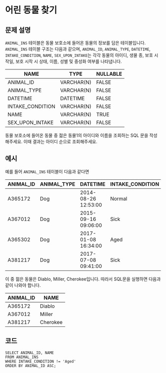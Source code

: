 # 어린 동물 찾기

## 문제 설명
`ANIMAL_INS` 테이블은 동물 보호소에 들어온 동물의 정보를 담은 테이블입니다. `ANIMAL_INS` 테이블 구조는 다음과 같으며, `ANIMAL_ID`, `ANIMAL_TYPE`, `DATETIME`, `INTAKE_CONDITION`, `NAME`, `SEX_UPON_INTAKE`는 각각 동물의 아이디, 생물 종, 보호 시작일, 보호 시작 시 상태, 이름, 성별 및 중성화 여부를 나타냅니다.

|NAME|	TYPE|	NULLABLE|
|-|-|-|
|ANIMAL_ID|	VARCHAR(N)|	FALSE|
|ANIMAL_TYPE|	VARCHAR(N)|	FALSE|
|DATETIME	|DATETIME|	FALSE|
|INTAKE_CONDITION|	VARCHAR(N)	 |FALSE|
|NAME|	VARCHAR(N)|	TRUE|
|SEX_UPON_INTAKE|	VARCHAR(N)	 |FALSE|

동물 보호소에 들어온 동물 중 젊은 동물1의 아이디와 이름을 조회하는 SQL 문을 작성해주세요. 이때 결과는 아이디 순으로 조회해주세요.

## 예시
예를 들어 `ANIMAL_INS` 테이블이 다음과 같다면

|ANIMAL_ID|	ANIMAL_TYPE|	DATETIME|	INTAKE_CONDITION|	NAME|	SEX_UPON_INTAKE|
|-|-|-|-|-|-|
|A365172|	Dog	|2014-08-26 12:53:00|	Normal|	Diablo|	Neutered Male|
|A367012	|Dog|	2015-09-16 09:06:00|	Sick|	Miller	|Neutered Male|
|A365302|	Dog	|2017-01-08 16:34:00|	Aged|	Minnie	|Spayed Female|
|A381217	|Dog	|2017-07-08 09:41:00	|Sick	|Cherokee|	Neutered Male|

이 중 젊은 동물은 Diablo, Miller, Cherokee입니다. 따라서 SQL문을 실행하면 다음과 같이 나와야 합니다.

|ANIMAL_ID	|NAME|
|-|-|
|A365172|	Diablo|
|A367012|	Miller|
|A381217|	Cherokee|

## 코드
```mysql
SELECT ANIMAL_ID, NAME
FROM ANIMAL_INS
WHERE INTAKE_CONDITION != 'Aged'
ORDER BY ANIMAL_ID ASC;
```